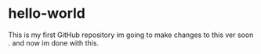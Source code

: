 # hello-world
This is my first GitHub repository
im going to make changes to this ver soon . and now im done with this.
